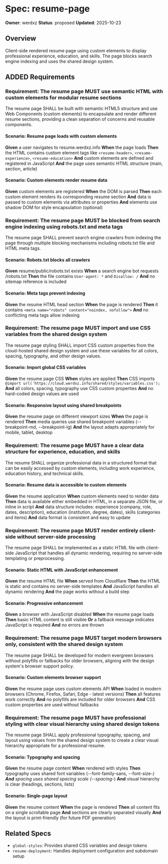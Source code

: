 # Spec: resume-page

**Owner**: werdxz
**Status**: proposed
**Updated**: 2025-10-23

## Overview
Client-side rendered resume page using custom elements to display professional experience, education, and skills. The page blocks search engine indexing and uses the shared design system.

## ADDED Requirements

### Requirement: The resume page MUST use semantic HTML with custom elements for modular resume sections

The resume page SHALL be built with semantic HTML5 structure and use Web Components (custom elements) to encapsulate and render different resume sections, providing a clean separation of concerns and reusable components.

#### Scenario: Resume page loads with custom elements
**Given** a user navigates to resume.werdxz.info
**When** the page loads
**Then** the HTML contains custom element tags like `<resume-header>`, `<resume-experience>`, `<resume-education>`
**And** custom elements are defined and registered in JavaScript
**And** the page uses semantic HTML structure (main, section, article)

#### Scenario: Custom elements render resume data
**Given** custom elements are registered
**When** the DOM is parsed
**Then** each custom element renders its corresponding resume section
**And** data is passed to custom elements via attributes or properties
**And** elements use shadow DOM for style encapsulation (optional)

### Requirement: The resume page MUST be blocked from search engine indexing using robots.txt and meta tags

The resume page SHALL prevent search engine crawlers from indexing the page through multiple blocking mechanisms including robots.txt file and HTML meta tags.

#### Scenario: Robots.txt blocks all crawlers
**Given** resume/public/robots.txt exists
**When** a search engine bot requests /robots.txt
**Then** the file contains `User-agent: *` and `Disallow: /`
**And** no sitemap reference is included

#### Scenario: Meta tags prevent indexing
**Given** the resume HTML head section
**When** the page is rendered
**Then** it contains `<meta name="robots" content="noindex, nofollow">`
**And** no conflicting meta tags allow indexing

### Requirement: The resume page MUST import and use CSS variables from the shared design system

The resume page styling SHALL import CSS custom properties from the cloud-hosted shared design system and use these variables for all colors, spacing, typography, and other design values.

#### Scenario: Import global CSS variables
**Given** the resume page CSS
**When** styles are applied
**Then** CSS imports `@import url('https://cloud.werdxz.info/shared/styles/variables.css');`
**And** all colors, spacing, typography use CSS custom properties
**And** no hard-coded design values are used

#### Scenario: Responsive layout using shared breakpoints
**Given** the resume page on different viewport sizes
**When** the page is rendered
**Then** media queries use shared breakpoint variables (--breakpoint-md, --breakpoint-lg)
**And** the layout adapts appropriately for mobile, tablet, desktop

### Requirement: The resume page MUST have a clear data structure for experience, education, and skills

The resume SHALL organize professional data in a structured format that can be easily accessed by custom elements, including work experience, education history, and technical skills.

#### Scenario: Resume data is accessible to custom elements
**Given** the resume application
**When** custom elements need to render data
**Then** data is available either embedded in HTML, in a separate JSON file, or inline in script
**And** data structure includes: experience (company, role, dates, description), education (institution, degree, dates), skills (categories and items)
**And** data format is consistent and easy to update

### Requirement: The resume page MUST render entirely client-side without server-side processing

The resume page SHALL be implemented as a static HTML file with client-side JavaScript that handles all dynamic rendering, requiring no server-side templating or preprocessing.

#### Scenario: Static HTML with JavaScript enhancement
**Given** the resume HTML file
**When** served from Cloudflare
**Then** the HTML is static and contains no server-side templates
**And** JavaScript handles all dynamic rendering
**And** the page works without a build step

#### Scenario: Progressive enhancement
**Given** a browser with JavaScript disabled
**When** the resume page loads
**Then** basic HTML content is still visible
**Or** a fallback message indicates JavaScript is required
**And** no errors are thrown

### Requirement: The resume page MUST target modern browsers only, consistent with the shared design system

The resume page SHALL be developed for modern evergreen browsers without polyfills or fallbacks for older browsers, aligning with the design system's browser support policy.

#### Scenario: Custom elements browser support
**Given** the resume page uses custom elements API
**When** loaded in modern browsers (Chrome, Firefox, Safari, Edge - latest versions)
**Then** all features work correctly
**And** no polyfills are included for older browsers
**And** CSS custom properties are used without fallbacks

### Requirement: The resume page MUST have professional styling with clear visual hierarchy using shared design tokens

The resume page SHALL apply professional typography, spacing, and layout using values from the shared design system to create a clear visual hierarchy appropriate for a professional resume.

#### Scenario: Typography and spacing
**Given** the resume page content
**When** rendered with styles
**Then** typography uses shared font variables (--font-family-sans, --font-size-*)
**And** spacing uses shared spacing scale (--spacing-*)
**And** visual hierarchy is clear (headings, sections, lists)

#### Scenario: Single-page layout
**Given** the resume content
**When** the page is rendered
**Then** all content fits on a single scrollable page
**And** sections are clearly separated visually
**And** the layout is print-friendly (for future PDF generation)

## Related Specs
- `global-styles`: Provides shared CSS variables and design tokens
- `resume-deployment`: Handles deployment configuration and subdomain setup

